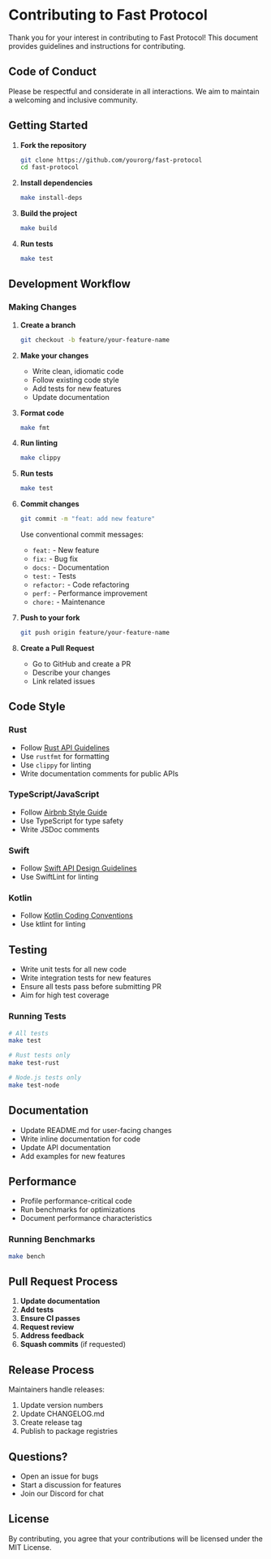 # Contributing to Fast Protocol

Thank you for your interest in contributing to Fast Protocol! This document provides guidelines and instructions for contributing.

## Code of Conduct

Please be respectful and considerate in all interactions. We aim to maintain a welcoming and inclusive community.

## Getting Started

1. **Fork the repository**
   ```bash
   git clone https://github.com/yourorg/fast-protocol
   cd fast-protocol
   ```

2. **Install dependencies**
   ```bash
   make install-deps
   ```

3. **Build the project**
   ```bash
   make build
   ```

4. **Run tests**
   ```bash
   make test
   ```

## Development Workflow

### Making Changes

1. **Create a branch**
   ```bash
   git checkout -b feature/your-feature-name
   ```

2. **Make your changes**
   - Write clean, idiomatic code
   - Follow existing code style
   - Add tests for new features
   - Update documentation

3. **Format code**
   ```bash
   make fmt
   ```

4. **Run linting**
   ```bash
   make clippy
   ```

5. **Run tests**
   ```bash
   make test
   ```

6. **Commit changes**
   ```bash
   git commit -m "feat: add new feature"
   ```

   Use conventional commit messages:
   - `feat:` - New feature
   - `fix:` - Bug fix
   - `docs:` - Documentation
   - `test:` - Tests
   - `refactor:` - Code refactoring
   - `perf:` - Performance improvement
   - `chore:` - Maintenance

7. **Push to your fork**
   ```bash
   git push origin feature/your-feature-name
   ```

8. **Create a Pull Request**
   - Go to GitHub and create a PR
   - Describe your changes
   - Link related issues

## Code Style

### Rust

- Follow [Rust API Guidelines](https://rust-lang.github.io/api-guidelines/)
- Use `rustfmt` for formatting
- Use `clippy` for linting
- Write documentation comments for public APIs

### TypeScript/JavaScript

- Follow [Airbnb Style Guide](https://github.com/airbnb/javascript)
- Use TypeScript for type safety
- Write JSDoc comments

### Swift

- Follow [Swift API Design Guidelines](https://swift.org/documentation/api-design-guidelines/)
- Use SwiftLint for linting

### Kotlin

- Follow [Kotlin Coding Conventions](https://kotlinlang.org/docs/coding-conventions.html)
- Use ktlint for linting

## Testing

- Write unit tests for all new code
- Write integration tests for new features
- Ensure all tests pass before submitting PR
- Aim for high test coverage

### Running Tests

```bash
# All tests
make test

# Rust tests only
make test-rust

# Node.js tests only
make test-node
```

## Documentation

- Update README.md for user-facing changes
- Write inline documentation for code
- Update API documentation
- Add examples for new features

## Performance

- Profile performance-critical code
- Run benchmarks for optimizations
- Document performance characteristics

### Running Benchmarks

```bash
make bench
```

## Pull Request Process

1. **Update documentation**
2. **Add tests**
3. **Ensure CI passes**
4. **Request review**
5. **Address feedback**
6. **Squash commits** (if requested)

## Release Process

Maintainers handle releases:

1. Update version numbers
2. Update CHANGELOG.md
3. Create release tag
4. Publish to package registries

## Questions?

- Open an issue for bugs
- Start a discussion for features
- Join our Discord for chat

## License

By contributing, you agree that your contributions will be licensed under the MIT License.

